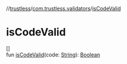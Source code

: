 //[trustless](../../index.md)/[com.trustless.validators](index.md)/[isCodeValid](is-code-valid.md)

# isCodeValid

[]\
fun [isCodeValid](is-code-valid.md)(code: [String](https://kotlinlang.org/api/latest/jvm/stdlib/kotlin/-string/index.html)): [Boolean](https://kotlinlang.org/api/latest/jvm/stdlib/kotlin/-boolean/index.html)
